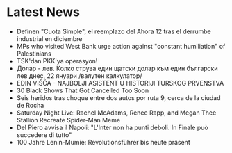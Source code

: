 # Latest News
-  Definen "Cuota Simple", el reemplazo del Ahora 12 tras el derrumbe industrial en diciembre
-  MPs who visited West Bank urge action against "constant humiliation" of Palestinians
-  TSK'dan PKK'ya operasyon!
-  Долар - лев. Колко струва един щатски долар към един български лев днес, 22 януари /валутен калкулатор/
-  EDIN VIŠĆA - NAJBOLJI ASISTENT U HISTORIJI TURSKOG PRVENSTVA
-  30 Black Shows That Got Cancelled Too Soon
-  Seis heridos tras choque entre dos autos por ruta 9, cerca de la ciudad de Rocha
-  Saturday Night Live: Rachel McAdams, Renee Rapp, and Megan Thee Stallion Recreate Spider-Man Meme
-  Del Piero avvisa il Napoli: "L'Inter non ha punti deboli. In Finale può succedere di tutto"
-  100 Jahre Lenin-Mumie: Revolutionsführer bis heute präsent
